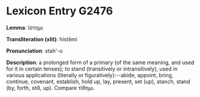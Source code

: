 # Lexicon Entry G2476

**Lemma**: ἵστημι

**Transliteration (xlit)**: hístēmi

**Pronunciation**: stah'-o

**Description**:
a prolonged form of a primary   (of the same meaning, and used for it in certain tenses); to stand (transitively or intransitively), used in various applications (literally or figuratively):--abide, appoint, bring, continue, covenant, establish, hold up, lay, present, set (up), stanch, stand (by, forth, still, up). Compare τίθημι.

